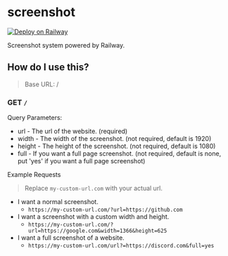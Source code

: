 # screenshot

[![Deploy on Railway](https://railway.app/button.svg)](https://railway.app/new/template?template=https%3A%2F%2Fgithub.com%2Fyukikaze-bot%2Fscreenshot)

Screenshot system powered by Railway.

## How do I use this?

> Base URL: /

### GET `/`

Query Parameters:

-   url - The url of the website. (required)
-   width - The width of the screenshot. (not required, default is 1920)
-   height - The height of the screenshot. (not required, default is 1080)
-   full - If you want a full page screenshot. (not required, default is none, put 'yes' if you want a full page screenshot)

Example Requests

> Replace `my-custom-url.com` with your actual url.

-   I want a normal screenshot.
    -   `https://my-custom-url.com/?url=https://github.com`
-   I want a screenshot with a custom width and height.
    -   `https://my-custom-url.com/?url=https://google.com&width=1366&height=625`
-   I want a full screenshot of a website.
    -   `https://my-custom-url.com/url?=https://discord.com&full=yes`
